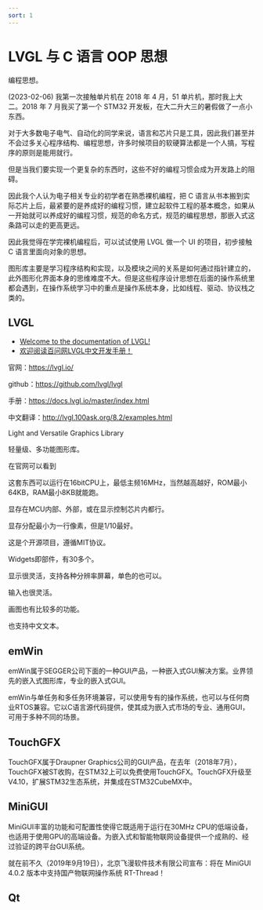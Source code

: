 ```yaml
---
sort: 1
---
```

# LVGL 与 C 语言 OOP 思想


编程思想。


(2023-02-06) 我第一次接触单片机在 2018 年 4 月，51 单片机，那时我上大二。2018 年 7 月我买了第一个 STM32 开发板，在大二升大三的暑假做了一点小东西。

对于大多数电子电气、自动化的同学来说，语言和芯片只是工具，因此我们甚至并不会过多关心程序结构、编程思想，许多时候项目的软硬算法都是一个人搞，写程序的原则是能用就行。

但是当我们要实现一个更复杂的东西时，这些不好的编程习惯会成为开发路上的阻碍。

因此我个人认为电子相关专业的初学者在熟悉裸机编程，把 C 语言从书本搬到实际芯片上后，最紧要的是养成好的编程习惯，建立起软件工程的基本概念，如果从一开始就可以养成好的编程习惯，规范的命名方式，规范的编程思想，那嵌入式这条路可以走的更高更远。

因此我觉得在学完裸机编程后，可以试试使用 LVGL 做一个 UI 的项目，初步接触 C 语言里面向对象的思想。

图形库主要是学习程序结构和实现，以及模块之间的关系是如何通过指针建立的，此外图形化界面本身的思维难度不大。但是这些程序设计思想在后面的操作系统里都会遇到，在操作系统学习中的重点是操作系统本身，比如线程、驱动、协议栈之类的。


## LVGL

- [Welcome to the documentation of LVGL!](https://docs.lvgl.io/)
- [欢迎阅读百问网LVGL中文开发手册！](http://lvgl.100ask.org/8.2/index.html)



官网：https://lvgl.io/

github：https://github.com/lvgl/lvgl

手册：https://docs.lvgl.io/master/index.html

中文翻译：http://lvgl.100ask.org/8.2/examples.html

Light and Versatile Graphics Library

轻量级、多功能图形库。

在官网可以看到

这套东西可以运行在16bitCPU上，最低主频16MHz，当然越高越好，ROM最小64KB，RAM最小8KB就能跑。

显存在MCU内部、外部，或在显示控制芯片内都行。

显存分配最小为一行像素，但是1/10最好。

这是个开源项目，遵循MIT协议。

Widgets即部件，有30多个。

显示很灵活，支持各种分辨率屏幕，单色的也可以。

输入也很灵活。

画图也有比较多的功能。

也支持中文文本。


## emWin

emWin属于SEGGER公司下面的一种GUI产品，一种嵌入式GUI解决方案。业界领先的嵌入式图形库，专业的嵌入式GUI。

emWin与单任务和多任务环境兼容，可以使用专有的操作系统，也可以与任何商业RTOS兼容。它以C语言源代码提供，使其成为嵌入式市场的专业、通用GUI，可用于多种不同的场景。

## TouchGFX

TouchGFX属于Draupner Graphics公司的GUI产品，在去年（2018年7月），TouchGFX被ST收购，在STM32上可以免费使用TouchGFX。TouchGFX升级至V4.10，扩展STM32生态系统，并集成在STM32CubeMX中。

## MiniGUI

MiniGUI丰富的功能和可配置性使得它既适用于运行在30MHz CPU的低端设备，也适用于使用GPU的高端设备。为嵌入式和智能物联网设备提供一个成熟的、经过验证的跨平台GUI系统。

就在前不久（2019年9月19日），北京飞漫软件技术有限公司宣布：将在 MiniGUI 4.0.2 版本中支持国产物联网操作系统 RT-Thread！

## Qt



